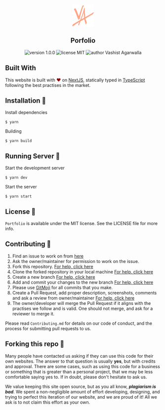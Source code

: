 <div align="center">
  <img alt="HG_LOGO" src="docs/Vashist-Logo(FFA588).svg" height="72" />
</div>

<div align="center">
  <h2>Porfolio</h2>
</div>

<p align="center">
    <img src="https://img.shields.io/badge/version-1.0.0-yellowgreen" alt="version 1.0.0"/>
    <img src="https://img.shields.io/badge/license-MIT-brightgreen" alt="license MIT"/>
    <img src="https://img.shields.io/badge/author-Vashist%20Agarwalla-orange" alt="author Vashist Agarwalla"/>
</p>

## Built With

This website is built with <span style="color: #8b0000;">&hearts;</span> on [NextJS](https://nextjs.org/), statically typed in [TypeScript](https://www.typescriptlang.org/) following the best practises in the market.

## Installation 🔧

Install dependencies

```
$ yarn
```

Building

```
$ yarn build
```

## Running Server 🚀

Start the development server

```
$ yarn dev
```

Start the server

```
$ yarn start
```

## License 📜

`Portfolio` is available under the MIT license. See the LICENSE file for more info.

## Contributing 🤝

1. Find an issue to work on from [here](https://github.com/vashist-agarwalla/portfolio-site/issues)
2. Ask the owner/maintainer for permission to work on the issue.
3. Fork this repository. [For help, click here](https://docs.github.com/en/get-started/quickstart/fork-a-repo)
4. Clone the forked repository in your local machine [For help, click here](https://docs.github.com/en/repositories/creating-and-managing-repositories/cloning-a-repository)
5. Create a new branch [For help, click here](https://github.com/Kunena/Kunena-Forum/wiki/Create-a-new-branch-with-git-and-manage-branches)
6. Add and commit your changes to the new branch [For help, click here](https://stackoverflow.com/questions/14655816/how-to-commit-changes-to-another-pre-existent-branch#:~:text=First%2C%20checkout%20to%20your%20new,show%20up%20on%20the%20remote.)
7. Please use [GitMoji](https://gitmoji.dev/) for all commits that you make.
8. Create a Pull Request, add proper description, screenshots, comments and ask a review from owner/maintainer [For help, click here](https://docs.github.com/en/github/collaborating-with-pull-requests/proposing-changes-to-your-work-with-pull-requests/creating-a-pull-request-from-a-fork)
9. The owner/developer will merge the Pull Request if it aligns with the practises we follow and is valid. One should not merge, and ask for a reviewer to merge it.

Please read `Contributing.md` for details on our code of conduct, and the process for submitting pull requests to us.

## Forking this repo 🚨

Many people have contacted us asking if they can use this code for their own websites. The answer to that question is usually **yes**, but with credits and approval. There are some cases, such as using this code for a business or something that is greater than a personal project, that we may be less comfortable saying yes to. If in doubt, please don't hesitate to ask us.

We value keeping this site open source, but as you all know, _**plagiarism is bad**_. We spent a non-negligible amount of effort developing, designing, and trying to perfect this iteration of our website, and we are proud of it! All we ask is to not claim this effort as your own.